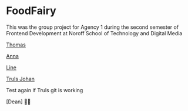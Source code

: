 # FoodFairy

This was the group project for Agency 1 during the second semester of Frontend Development at Noroff School of Technology and Digital Media

[Thomas](https://github.com/Eikhaugen)

[Anna](https://github.com/AnnaSkudsveen)

[Line](https://github.com/LineSvensen)

[Truls Johan](https://github.com/TrulsJohan)

Test again if Truls git is working

[Dean] 🕵️‍♀️